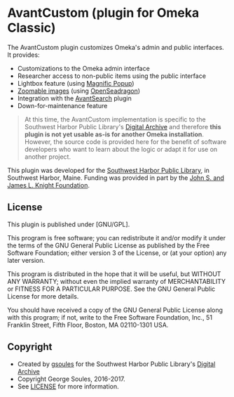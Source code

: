 # AvantCustom (plugin for Omeka Classic)

The AvantCustom plugin customizes Omeka's admin and public interfaces. It provides:

* Customizations to the Omeka admin interface
* Researcher access to non-public items using the public interface
* Lightbox feature (using [Magnific Popup](https://github.com/dimsemenov/Magnific-Popup/))
* [Zoomable images](http://swhplibrary.net/digitalarchive/find?tags=zoomable&view=4) (using [OpenSeadragon](https://openseadragon.github.io/))
* Integration with the [AvantSearch](https://github.com/gsoules/AvantSearch) plugin
* Down-for-maintenance feature

 > At this time, the AvantCustom implementation is specific to the Southwest Harbor Public Library's [Digital Archive](http://swhplibrary.net/archive) and therefore **this plugin is not yet usable as-is for another Omeka installation**. However, the source code is provided here for the benefit of software developers who want to learn about the logic or adapt it for use on another project.
 
This plugin was developed for the [Southwest Harbor Public Library](http://www.swhplibrary.org/), in Southwest Harbor, Maine. Funding was provided in part by the [John S. and James L. Knight Foundation](https://knightfoundation.org/).

##  License

This plugin is published under [GNU/GPL].

This program is free software; you can redistribute it and/or modify it under
the terms of the GNU General Public License as published by the Free Software
Foundation; either version 3 of the License, or (at your option) any later
version.

This program is distributed in the hope that it will be useful, but WITHOUT
ANY WARRANTY; without even the implied warranty of MERCHANTABILITY or FITNESS
FOR A PARTICULAR PURPOSE. See the GNU General Public License for more
details.

You should have received a copy of the GNU General Public License along with
this program; if not, write to the Free Software Foundation, Inc.,
51 Franklin Street, Fifth Floor, Boston, MA 02110-1301 USA.

Copyright
---------

* Created by [gsoules](https://github.com/gsoules) for the Southwest Harbor Public Library's [Digital Archive](http://swhplibrary.net/archive)
* Copyright George Soules, 2016-2017.
* See [LICENSE](https://github.com/gsoules/AvantRelationships/blob/master/LICENSE) for more information.
